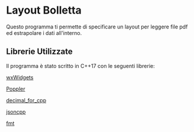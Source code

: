 # Layout Bolletta

Questo programma ti permette di specificare un layout per leggere file pdf ed estrapolare i dati all'interno.

## Librerie Utilizzate

Il programma è stato scritto in C++17 con le seguenti librerie:

[wxWidgets](https://www.wxwidgets.org/)

[Poppler](https://poppler.freedesktop.org/)

[decimal_for_cpp](https://github.com/vpiotr/decimal_for_cpp)

[jsoncpp](https://github.com/open-source-parsers/jsoncpp)

[fmt](https://fmt.dev/latest/index.html)